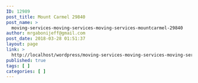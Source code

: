 ```yaml
---
ID: 12989
post_title: Mount Carmel 29840
post_name: >
  moving-services-moving-services-moving-services-mountcarmel-29840
author: mrgabonijeff@gmail.com
post_date: 2018-03-28 01:51:37
layout: page
link: >
  http://localhost/wordpress/moving-services-moving-services-moving-services-mountcarmel-29840/
published: true
tags: [ ]
categories: [ ]
---
```


